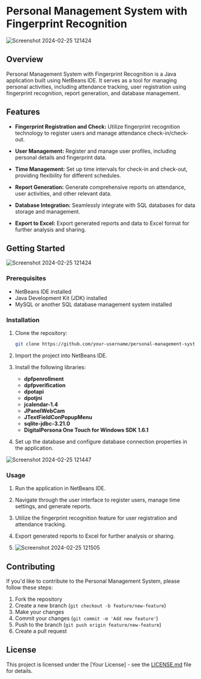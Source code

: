 # Personal Management System with Fingerprint Recognition

![Screenshot 2024-02-25 121424](https://m.media-amazon.com/images/I/81arGTJu8uL.jpg)

## Overview

Personal Management System with Fingerprint Recognition is a Java application built using NetBeans IDE. It serves as a tool for managing personal activities, including attendance tracking, user registration using fingerprint recognition, report generation, and database management.

## Features

- **Fingerprint Registration and Check:** Utilize fingerprint recognition technology to register users and manage attendance check-in/check-out.

- **User Management:** Register and manage user profiles, including personal details and fingerprint data.

- **Time Management:** Set up time intervals for check-in and check-out, providing flexibility for different schedules.

- **Report Generation:** Generate comprehensive reports on attendance, user activities, and other relevant data.

- **Database Integration:** Seamlessly integrate with SQL databases for data storage and management.

- **Export to Excel:** Export generated reports and data to Excel format for further analysis and sharing.

## Getting Started

![Screenshot 2024-02-25 121424](https://github.com/avill2022/Control-de-personal-Java/assets/105819329/e64183e7-f80e-4541-9407-659ab6502a91)

### Prerequisites

- NetBeans IDE installed
- Java Development Kit (JDK) installed
- MySQL or another SQL database management system installed

### Installation

1. Clone the repository:

    ```bash
    git clone https://github.com/your-username/personal-management-system.git
    ```

2. Import the project into NetBeans IDE.

3. Install the following libraries:
   - **dpfpenrollment**
   - **dpfpverification**
   - **dpotapi**
   - **dpotjni**
   - **jcalendar-1.4**
   - **JPanelWebCam**
   - **JTextFieldConPopupMenu**
   - **sqlite-jdbc-3.21.0**
   - **DigitalPersona One Touch for Windows SDK 1.6.1**

4. Set up the database and configure database connection properties in the application.

![Screenshot 2024-02-25 121447](https://github.com/avill2022/Control-de-personal-Java/assets/105819329/fdba7afa-23b9-4460-bdca-d5df534164cb)

### Usage

1. Run the application in NetBeans IDE.

2. Navigate through the user interface to register users, manage time settings, and generate reports.

3. Utilize the fingerprint recognition feature for user registration and attendance tracking.

4. Export generated reports to Excel for further analysis or sharing.

5. ![Screenshot 2024-02-25 121505](https://github.com/avill2022/Control-de-personal-Java/assets/105819329/6821ef6c-29ef-452a-a6e7-ad2b1b852caa)

## Contributing

If you'd like to contribute to the Personal Management System, please follow these steps:

1. Fork the repository
2. Create a new branch (`git checkout -b feature/new-feature`)
3. Make your changes
4. Commit your changes (`git commit -m 'Add new feature'`)
5. Push to the branch (`git push origin feature/new-feature`)
6. Create a pull request

## License

This project is licensed under the [Your License] - see the [LICENSE.md](LICENSE.md) file for details.

